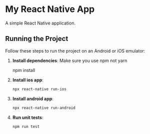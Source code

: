 # My React Native App

A simple React Native application.

## Running the Project

Follow these steps to run the project on an Android or iOS emulator:

1. **Install dependencies**:
   Make sure you use npm not yarn

   npm install

2. **Install ios app**:
   ```sh
   npx react-native run-ios

3. **Install android app**:
   ```sh
   npx react-native run-android

4. **Run unit tests**:
   ```sh
   npm run test